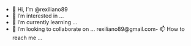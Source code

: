 - 👋 Hi, I’m @rexiliano89
- 👀 I’m interested in ...
- 🌱 I’m currently learning ...
- 💞️ I’m looking to collaborate on ...
rexiliano89@gmail.com- 📫 How to reach me ...

<!---
rexiliano89/rexiliano89 is a ✨ special ✨ repository because its `README.md` (this file) appears on your GitHub profile.
You can click the Preview link to take a look at your changes.
--->
